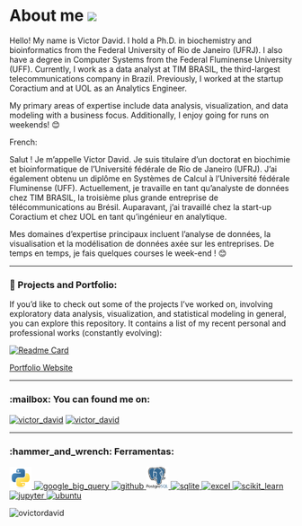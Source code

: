 # About me <img src="https://raw.githubusercontent.com/MartinHeinz/MartinHeinz/master/wave.gif" width="30px">

Hello! My name is Victor David. I hold a Ph.D. in biochemistry and bioinformatics from the Federal University of Rio de Janeiro (UFRJ). I also have a degree in Computer Systems from the Federal Fluminense University (UFF). Currently, I work as a data analyst at TIM BRASIL, the third-largest telecommunications company in Brazil. Previously, I worked at the startup Coractium and at UOL as an Analytics Engineer.

My primary areas of expertise include data analysis, visualization, and data modeling with a business focus. Additionally, I enjoy going for runs on weekends! 😊

French:

Salut ! Je m’appelle Victor David. Je suis titulaire d’un doctorat en biochimie et bioinformatique de l’Université fédérale de Rio de Janeiro (UFRJ). J’ai également obtenu un diplôme en Systèmes de Calcul à l’Université fédérale Fluminense (UFF). Actuellement, je travaille en tant qu’analyste de données chez TIM BRASIL, la troisième plus grande entreprise de télécommunications au Brésil. Auparavant, j’ai travaillé chez la start-up Coractium et chez UOL en tant qu’ingénieur en analytique.

Mes domaines d’expertise principaux incluent l’analyse de données, la visualisation et la modélisation de données axée sur les entreprises. De temps en temps, je fais quelques courses le week-end ! 😊

--- 

<h3 align="left"> 🔭 Projects and Portfolio: </h3>

If you’d like to check out some of the projects I’ve worked on, involving exploratory data analysis, visualization, and statistical modeling in general, you can explore this repository. It contains a list of my recent personal and professional works (constantly evolving):

[![Readme Card](https://github-readme-stats.vercel.app/api/pin/?username=ovictordavid&repo=Projects)](https://github.com/ovictordavid/Projects)

<a href="https://ovictordavid.github.io/VictorPortfolio/">Portfolio Website</a>

---

<h3 align="left"> :mailbox: You can found me on: </h3>

<p align="left">
<a href="https://linkedin.com/in/contactvictor" target="blank"><img align="center" src="https://raw.githubusercontent.com/rahuldkjain/github-profile-readme-generator/master/src/images/icons/Social/linked-in-alt.svg" alt="victor_david" height="30" width="40" /></a>
<a href="https://linkedin.com/in/contactvictor" target="blank"><img align="center" src="https://user-images.githubusercontent.com/98326346/234162003-7e0cecca-dd82-4264-98e5-1fbca0f8e7ea.png" alt="victor_david" height="30" width="40" /></a>
</p>


---
<h3 align="left"> :hammer_and_wrench: Ferramentas:</h3>
<p align="left"> 

<a href="https://www.python.org" target="_blank" rel="noreferrer"> <img src="https://raw.githubusercontent.com/devicons/devicon/master/icons/python/python-original.svg" alt="python" width="40" height="40"/> </a> 
 <a href="https://cloud.google.com/bigquery" target="_blank" rel="noreferrer"> <img src="https://cdn.jsdelivr.net/gh/devicons/devicon/icons/googlecloud/googlecloud-original.svg" alt="google_big_query" width="40" height="40"/> </a> 
<a href="https://github.com/" target="_blank" rel="noreferrer"> <img src="https://cdn.jsdelivr.net/gh/devicons/devicon/icons/github/github-original.svg" alt="github" width="40" height="40"/> </a> 
<a href="https://www.postgresql.org" target="_blank" rel="noreferrer"> <img src="https://raw.githubusercontent.com/devicons/devicon/master/icons/postgresql/postgresql-original-wordmark.svg" alt="postgresql" width="40" height="40"/> </a>
<a href="https://www.sqlite.org/index.html" target="_blank" rel="noreferrer"> <img src="https://cdn.jsdelivr.net/gh/devicons/devicon/icons/sqlite/sqlite-original.svg" alt="sqlite" width="40" height="40"/> </a>
<a href="https://chrome.google.com/webstore/detail/excel-online/iljnkagajgfdmfnnidjijobijlfjfgnb?hl=pt" target="_blank" rel="noreferrer"> <img src="https://upload.wikimedia.org/wikipedia/commons/thumb/3/34/Microsoft_Office_Excel_%282019%E2%80%93present%29.svg/1101px-Microsoft_Office_Excel_%282019%E2%80%93present%29.svg.png" alt="excel" width="40" height="40"/> </a>
<a href="https://scikit-learn.org/" target="_blank" rel="noreferrer"> <img src="https://upload.wikimedia.org/wikipedia/commons/0/05/Scikit_learn_logo_small.svg" alt="scikit_learn" width="40" height="40"/> </a> 
<a href="https://jupyter.org/" target="_blank" rel="noreferrer"> <img src="https://cdn.jsdelivr.net/gh/devicons/devicon/icons/jupyter/jupyter-original-wordmark.svg" alt="jupyter" width="40" height="40"/> </a> 
<a href="https://ubuntu.com/download" target="_blank" rel="noreferrer"> <img src="https://cdn.jsdelivr.net/gh/devicons/devicon/icons/ubuntu/ubuntu-plain-wordmark.svg" alt="ubuntu" width="40" height="40"/> </a> 

</p>
<p><img align="left" src="https://github-readme-stats.vercel.app/api/top-langs?username=ovictordavid&show_icons=true&locale=en&layout=compact" alt="ovictordavid" /></p>


